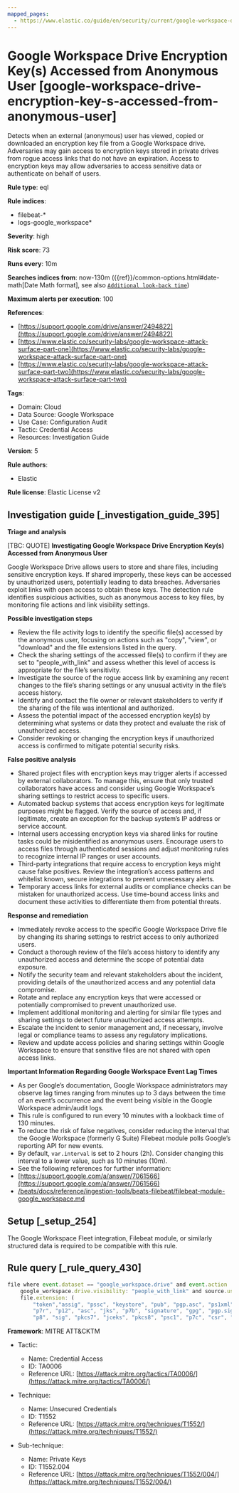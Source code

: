 ```yaml
---
mapped_pages:
  - https://www.elastic.co/guide/en/security/current/google-workspace-drive-encryption-key-s-accessed-from-anonymous-user.html
---
```


# Google Workspace Drive Encryption Key(s) Accessed from Anonymous User [google-workspace-drive-encryption-key-s-accessed-from-anonymous-user]

Detects when an external (anonymous) user has viewed, copied or downloaded an encryption key file from a Google Workspace drive. Adversaries may gain access to encryption keys stored in private drives from rogue access links that do not have an expiration. Access to encryption keys may allow adversaries to access sensitive data or authenticate on behalf of users.

**Rule type**: eql

**Rule indices**:

* filebeat-*
* logs-google_workspace*

**Severity**: high

**Risk score**: 73

**Runs every**: 10m

**Searches indices from**: now-130m ({{ref}}/common-options.html#date-math[Date Math format], see also [`Additional look-back time`](docs-content://solutions/security/detect-and-alert/create-detection-rule.md#rule-schedule))

**Maximum alerts per execution**: 100

**References**:

* [https://support.google.com/drive/answer/2494822](https://support.google.com/drive/answer/2494822)
* [https://www.elastic.co/security-labs/google-workspace-attack-surface-part-one](https://www.elastic.co/security-labs/google-workspace-attack-surface-part-one)
* [https://www.elastic.co/security-labs/google-workspace-attack-surface-part-two](https://www.elastic.co/security-labs/google-workspace-attack-surface-part-two)

**Tags**:

* Domain: Cloud
* Data Source: Google Workspace
* Use Case: Configuration Audit
* Tactic: Credential Access
* Resources: Investigation Guide

**Version**: 5

**Rule authors**:

* Elastic

**Rule license**: Elastic License v2

## Investigation guide [_investigation_guide_395]

**Triage and analysis**

[TBC: QUOTE]
**Investigating Google Workspace Drive Encryption Key(s) Accessed from Anonymous User**

Google Workspace Drive allows users to store and share files, including sensitive encryption keys. If shared improperly, these keys can be accessed by unauthorized users, potentially leading to data breaches. Adversaries exploit links with open access to obtain these keys. The detection rule identifies suspicious activities, such as anonymous access to key files, by monitoring file actions and link visibility settings.

**Possible investigation steps**

* Review the file activity logs to identify the specific file(s) accessed by the anonymous user, focusing on actions such as "copy", "view", or "download" and the file extensions listed in the query.
* Check the sharing settings of the accessed file(s) to confirm if they are set to "people_with_link" and assess whether this level of access is appropriate for the file’s sensitivity.
* Investigate the source of the rogue access link by examining any recent changes to the file’s sharing settings or any unusual activity in the file’s access history.
* Identify and contact the file owner or relevant stakeholders to verify if the sharing of the file was intentional and authorized.
* Assess the potential impact of the accessed encryption key(s) by determining what systems or data they protect and evaluate the risk of unauthorized access.
* Consider revoking or changing the encryption keys if unauthorized access is confirmed to mitigate potential security risks.

**False positive analysis**

* Shared project files with encryption keys may trigger alerts if accessed by external collaborators. To manage this, ensure that only trusted collaborators have access and consider using Google Workspace’s sharing settings to restrict access to specific users.
* Automated backup systems that access encryption keys for legitimate purposes might be flagged. Verify the source of access and, if legitimate, create an exception for the backup system’s IP address or service account.
* Internal users accessing encryption keys via shared links for routine tasks could be misidentified as anonymous users. Encourage users to access files through authenticated sessions and adjust monitoring rules to recognize internal IP ranges or user accounts.
* Third-party integrations that require access to encryption keys might cause false positives. Review the integration’s access patterns and whitelist known, secure integrations to prevent unnecessary alerts.
* Temporary access links for external audits or compliance checks can be mistaken for unauthorized access. Use time-bound access links and document these activities to differentiate them from potential threats.

**Response and remediation**

* Immediately revoke access to the specific Google Workspace Drive file by changing its sharing settings to restrict access to only authorized users.
* Conduct a thorough review of the file’s access history to identify any unauthorized access and determine the scope of potential data exposure.
* Notify the security team and relevant stakeholders about the incident, providing details of the unauthorized access and any potential data compromise.
* Rotate and replace any encryption keys that were accessed or potentially compromised to prevent unauthorized use.
* Implement additional monitoring and alerting for similar file types and sharing settings to detect future unauthorized access attempts.
* Escalate the incident to senior management and, if necessary, involve legal or compliance teams to assess any regulatory implications.
* Review and update access policies and sharing settings within Google Workspace to ensure that sensitive files are not shared with open access links.

**Important Information Regarding Google Workspace Event Lag Times**

* As per Google’s documentation, Google Workspace administrators may observe lag times ranging from minutes up to 3 days between the time of an event’s occurrence and the event being visible in the Google Workspace admin/audit logs.
* This rule is configured to run every 10 minutes with a lookback time of 130 minutes.
* To reduce the risk of false negatives, consider reducing the interval that the Google Workspace (formerly G Suite) Filebeat module polls Google’s reporting API for new events.
* By default, `var.interval` is set to 2 hours (2h). Consider changing this interval to a lower value, such as 10 minutes (10m).
* See the following references for further information:
* [https://support.google.com/a/answer/7061566](https://support.google.com/a/answer/7061566)
* [/beats/docs/reference/ingestion-tools/beats-filebeat/filebeat-module-google_workspace.md](beats://reference/filebeat/filebeat-module-google_workspace.md)


## Setup [_setup_254]

The Google Workspace Fleet integration, Filebeat module, or similarly structured data is required to be compatible with this rule.


## Rule query [_rule_query_430]

```js
file where event.dataset == "google_workspace.drive" and event.action : ("copy", "view", "download") and
    google_workspace.drive.visibility: "people_with_link" and source.user.email == "" and
    file.extension: (
        "token","assig", "pssc", "keystore", "pub", "pgp.asc", "ps1xml", "pem", "gpg.sig", "der", "key",
        "p7r", "p12", "asc", "jks", "p7b", "signature", "gpg", "pgp.sig", "sst", "pgp", "gpgz", "pfx", "crt",
        "p8", "sig", "pkcs7", "jceks", "pkcs8", "psc1", "p7c", "csr", "cer", "spc", "ps2xml")
```

**Framework**: MITRE ATT&CKTM

* Tactic:

    * Name: Credential Access
    * ID: TA0006
    * Reference URL: [https://attack.mitre.org/tactics/TA0006/](https://attack.mitre.org/tactics/TA0006/)

* Technique:

    * Name: Unsecured Credentials
    * ID: T1552
    * Reference URL: [https://attack.mitre.org/techniques/T1552/](https://attack.mitre.org/techniques/T1552/)

* Sub-technique:

    * Name: Private Keys
    * ID: T1552.004
    * Reference URL: [https://attack.mitre.org/techniques/T1552/004/](https://attack.mitre.org/techniques/T1552/004/)



